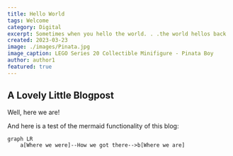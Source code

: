 ```yaml
---
title: Hello World
tags: Welcome
category: Digital
excerpt: Sometimes when you hello the world. . .the world hellos back
created: 2023-03-23
image: ./images/Pinata.jpg
image_caption: LEGO Series 20 Collectible Minifigure - Pinata Boy
author: author1
featured: true
---
```


## A Lovely Little Blogpost

Well, here we are!

And here is a test of the mermaid functionality of this blog:

```mermaid
graph LR
    a[Where we were]--How we got there-->b[Where we are]
```